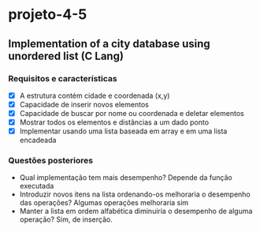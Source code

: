 # projeto-4-5
## Implementation of a city database using unordered list (C Lang) 
### Requisitos e características

- [x] A estrutura contém cidade e coordenada (x,y) 
- [x] Capacidade de inserir novos elementos
- [x] Capacidade de buscar por nome ou coordenada e deletar elementos
- [x] Mostrar todos os elementos e distâncias a um dado ponto
- [x] Implementar usando uma lista baseada em array e em uma lista encadeada

### Questões posteriores

- Qual implementação tem mais desempenho? Depende da função executada
- Introduzir novos itens na lista ordenando-os melhoraria o desempenho das operações? Algumas operações melhoraria sim
- Manter a lista em ordem alfabética diminuiria o desempenho de alguma operação? Sim, de inserção.
